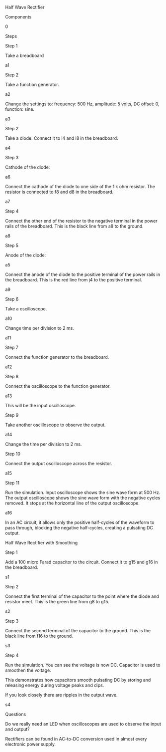 Half Wave Rectifier

Components

0

Steps

Step 1

Take a breadboard

a1

Step 2

Take a function generator. 

a2

Change the settings to: frequency: 500 Hz, amplitude: 5 volts, DC offset: 0, function: sine.

a3

Step 2

Take a diode. Connect it to i4 and i8 in the breadboard.

a4

Step 3


Cathode of the diode:

a6

Connect the cathode of the diode to one side of the 1 k ohm resistor. The resistor is connected to f8 and d8 in the breadboard.

a7

Step 4

Connect the other end of the resistor to the negative terminal in the power rails of the breadboard. This is the black line from a8 to the ground.

a8

Step 5

Anode of the diode:

a5

Connect the anode of the diode to the positive terminal of the power rails in the breadboard. This is the red line from j4 to the positive terminal.

a9

Step 6

Take a oscilloscope. 

a10

Change time per division to 2 ms.

a11

Step 7

Connect the function generator to the breadboard.

a12

Step 8

Connect the oscilloscope to the function generator. 

a13

This will be the input oscilloscope.

Step 9

Take another oscilloscope to observe the output. 

a14

Change the time per division to 2 ms.

Step 10

Connect the output oscilloscope across the resistor.

a15

Step 11

Run the simulation. Input oscilloscope shows the sine wave form at 500 Hz. The output oscilloscope shows the sine wave form with the negative cycles removed. It stops at the horizontal line of the output oscilloscope.

a16

In an AC circuit, it allows only the positive half-cycles of the waveform to pass through, blocking the negative half-cycles, creating a pulsating DC output.

Half Wave Rectifier with Smoothing

Step 1

Add a 100 micro Farad capacitor to the circuit. Connect it to g15 and g16 in the breadboard.

s1

Step 2

Connect the first terminal of the capacitor to the point where the diode and resistor meet. This is the green line from g8 to g15.

s2

Step 3

Connect the second terminal of the capacitor to the ground. This is the black line from f16 to the ground.

s3

Step 4

Run the simulation. You can see the voltage is now DC. Capacitor is used to smoothen the voltage. 

This demonstrates how capacitors smooth pulsating DC by storing and releasing energy during voltage peaks and dips.

If you look closely there are ripples in the output wave.

s4

Questions

Do we really need an LED when oscilloscopes are used to observe the input and output?

Rectifiers can be found in AC-to-DC conversion used in almost every electronic power supply.
